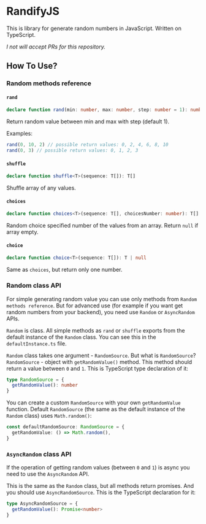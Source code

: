 # RandifyJS

This is library for generate random numbers in JavaScript. Written on TypeScript.

_I not will accept PRs for this repository._

## How To Use?

### Random methods reference

#### `rand`

```ts
declare function rand(min: number, max: number, step: number = 1): number
```

Return random value between min and max with step (default 1).

Examples:

```ts
rand(0, 10, 2) // possible return values: 0, 2, 4, 6, 8, 10
rand(0, 3) // possible return values: 0, 1, 2, 3
```

#### `shuffle`

```ts
declare function shuffle<T>(sequence: T[]): T[]
```

Shuffle array of any values.

#### `choices`

```ts
declare function choices<T>(sequence: T[], choicesNumber: number): T[] | null
```

Random choice specified number of the values from an array. Return `null` if array empty.

#### `choice`

```ts
declare function choice<T>(sequence: T[]): T | null
```

Same as `choices`, but return only one number.

### Random class API

For simple generating random value you can use only methods from `Random methods reference`. But for advanced use (for example if you want get random numbers from your backend), you need use `Random` or `AsyncRandom` APIs.

`Random` is class. All simple methods as `rand` or `shuffle` exports from the default instance of the `Random` class. You can see this in the `defaultInstance.ts` file.

`Random` class takes one argument - `RandomSource`. But what is `RandomSource`? `RandomSource` - object with `getRandomValue()` method. This method should return a value between `0` and `1`. This is TypeScript type declaration of it:

```ts
type RandomSource = {
  getRandomValue(): number
}
```

You can create a custom `RandomSource` with your own `getRandomValue` function. Default `RandomSource` (the same as the default instance of the `Random` class) uses `Math.random()`:

```ts
const defaultRandomSource: RandomSource = {
  getRandomValue: () => Math.random(),
}
```

### `AsyncRandom` class API

If the operation of getting random values (between `0` and `1`) is async you need to use the `AsyncRandom` API.

This is the same as the `Random` class, but all methods return promises. And you should use `AsyncRandomSource`. This is the TypeScript declaration for it:

```ts
type AsyncRandomSource = {
  getRandomValue(): Promise<number>
}
```
